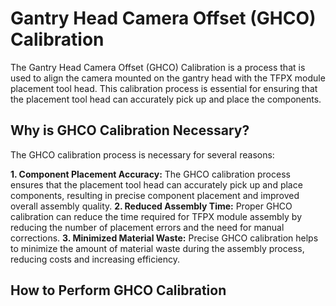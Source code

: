 # Gantry Head Camera Offset (GHCO) Calibration

The Gantry Head Camera Offset (GHCO) Calibration is a process that is used to align the camera mounted on the gantry head with the TFPX module placement tool head. This calibration process is essential for ensuring that the placement tool head can accurately pick up and place the components.

## Why is GHCO Calibration Necessary?
The GHCO calibration process is necessary for several reasons:

**1. Component Placement Accuracy:** The GHCO calibration process ensures that the placement tool head can accurately pick up and place components, resulting in precise component placement and improved overall assembly quality.
**2. Reduced Assembly Time:** Proper GHCO calibration can reduce the time required for TFPX module assembly by reducing the number of placement errors and the need for manual corrections.
**3. Minimized Material Waste:** Precise GHCO calibration helps to minimize the amount of material waste during the assembly process, reducing costs and increasing efficiency.

## How to Perform GHCO Calibration

